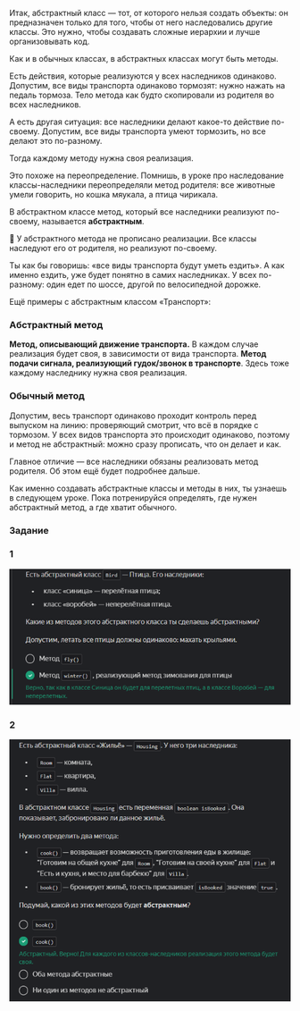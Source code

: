 Итак, абстрактный класс — тот, от которого нельзя создать объекты: он предназначен только для того, чтобы от него наследовались другие классы. Это нужно, чтобы создавать сложные иерархии и лучше организовывать код.

Как и в обычных классах, в абстрактных классах могут быть методы.

Есть действия, которые реализуются у всех наследников одинаково. Допустим, все виды транспорта одинаково тормозят: нужно нажать на педаль тормоза. Тело метода как будто скопировали из родителя во всех наследников.

А есть другая ситуация: все наследники делают какое-то действие по-своему. Допустим, все виды транспорта умеют тормозить, но все делают это по-разному.

Тогда каждому методу нужна своя реализация.

Это похоже на переопределение. Помнишь, в уроке про наследование классы-наследники переопределяли метод родителя: все животные умели говорить, но кошка мяукала, а птица чирикала.

В абстрактном классе метод, который все наследники реализуют по-своему, называется **абстрактным**.

📌 У абстрактного метода не прописано реализации. Все классы наследуют его от родителя, но реализуют по-своему.

Ты как бы говоришь: «все виды транспорта будут уметь ездить». А как именно ездить, уже будет понятно в самих наследниках. У всех по-разному: один едет по шоссе, другой по велосипедной дорожке.

Ещё примеры с абстрактным классом «Транспорт»:

### Абстрактный метод

**Метод, описывающий движение транспорта.** В каждом случае реализация будет своя, в зависимости от вида транспорта. **Метод подачи сигнала, реализующий гудок/звонок в транспорте**. Здесь тоже каждому наследнику нужна своя реализация.

### Обычный метод

Допустим, весь транспорт одинаково проходит контроль перед выпуском на линию: проверяющий смотрит, что всё в порядке с тормозом. У всех видов транспорта это происходит одинаково, поэтому и метод не абстрактный: можно сразу прописать, что он делает и как.

Главное отличие — все наследники обязаны реализовать метод родителя. Об этом ещё будет подробнее дальше.

Как именно создавать абстрактные классы и методы в них, ты узнаешь в следующем уроке. Пока потренируйся определять, где нужен абстрактный метод, а где хватит обычного.

### Задание 
### 1 
![img_3.png](img%2Fimg_3.png)

### 2
![img_4.png](img%2Fimg_4.png)